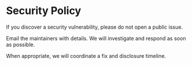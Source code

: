 # Security Policy

If you discover a security vulnerability, please do not open a public issue.

Email the maintainers with details. We will investigate and respond as soon as possible.

When appropriate, we will coordinate a fix and disclosure timeline.
